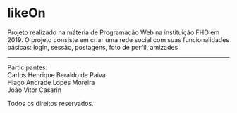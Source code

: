 # likeOn
Projeto realizado na máteria de Programação Web na instituição FHO em 2019. O projeto consiste em criar uma rede social com suas funcionalidades básicas: login, sessão, postagens, foto de perfil, amizades


----------------------------------------
Participantes:  
Carlos Henrique Beraldo de Paiva  
Hiago Andrade Lopes Moreira  
João Vitor Casarin  





Todos os direitos reservados.
